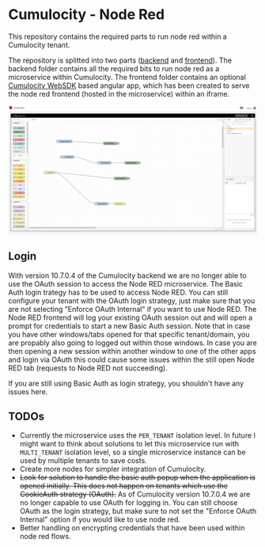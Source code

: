# Cumulocity - Node Red

This repository contains the required parts to run node red within a Cumulocity tenant.

The repository is splitted into two parts ([backend](backend/README.md) and [frontend](frontend/README.md)).
The backend folder contains all the required bits to run node red as a microservice within Cumulocity.
The frontend folder contains an optional [Cumulocity WebSDK](https://cumulocity.com/guides/web/angular/) based angular app, which has been created to serve the node red frontend (hosted in the microservice) within an iframe.


![Sample Image](images/c8y-nodered-sample.png)


## Login
With version 10.7.0.4 of the Cumulocity backend we are no longer able to use the OAuth session to access the Node RED microservice. The Basic Auth login trategy has to be used to access Node RED. You can still configure your tenant with the OAuth login strategy, just make sure that you are not selecting "Enforce OAuth Internal" if you want to use Node RED. The Node RED frontend will log your existing OAuth session out and will open a prompt for credentials to start a new Basic Auth session. Note that in case you have other windows/tabs opened for that specific tenant/domain, you are propably also going to logged out within those windows. In case you are then opening a new session within another window to one of the other apps and login via OAuth this could cause some issues within the still open Node RED tab (requests to Node RED not succeeding).

If you are still using Basic Auth as login strategy, you shouldn't have any issues here.
## TODOs
- Currently the microservice uses the `PER_TENANT` isolation level. In future I might want to think about solutions to let this microservice run with `MULTI_TENANT` isolation level, so a single microservice instance can be used by multiple tenants to save costs.
- Create more nodes for simpler integration of Cumulocity.
- ~~Look for solution to handle the basic auth popup when the application is opened initially. This does not happen on tenants which use the CookieAuth strategy (OAuth).~~ As of Cumulocity version 10.7.0.4 we are no longer capable to use OAuth for logging in. You can still choose OAuth as the login strategy, but make sure to not set the "Enforce OAuth Internal" option if you would like to use node red.
- Better handling on encrypting credentials that have been used within node red flows.